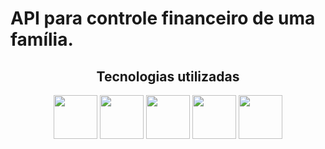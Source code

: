 # API para controle financeiro de uma família.

<div align="center">
<h2> Tecnologias utilizadas</h2>
<img src="https://cdn.jsdelivr.net/gh/devicons/devicon/icons/nodejs/nodejs-original.svg" width="70"/>
<img src="https://cdn.jsdelivr.net/gh/devicons/devicon/icons/javascript/javascript-original.svg" width="70"/>
<img src="https://cdn.jsdelivr.net/gh/devicons/devicon/icons/express/express-original-wordmark.svg" width="70"/>
<img src="https://cdn.jsdelivr.net/gh/devicons/devicon/icons/sequelize/sequelize-plain-wordmark.svg" width="70" />
<img src="https://cdn.jsdelivr.net/gh/devicons/devicon/icons/mysql/mysql-original-wordmark.svg" width="70"/>
</div>
